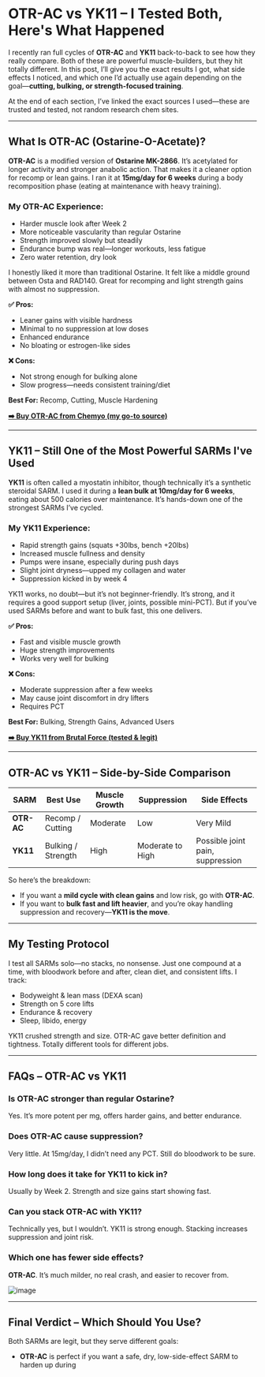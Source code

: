 <!-- OTR-AC vs YK11 Article in WordPress HTML -->

<h1>OTR-AC vs YK11 – I Tested Both, Here's What Happened</h1>

<p>I recently ran full cycles of <strong>OTR-AC</strong> and <strong>YK11</strong> back-to-back to see how they really compare. Both of these are powerful muscle-builders, but they hit totally different. In this post, I’ll give you the exact results I got, what side effects I noticed, and which one I’d actually use again depending on the goal—<strong>cutting, bulking, or strength-focused training</strong>.</p>

<p>At the end of each section, I’ve linked the exact sources I used—these are trusted and tested, not random research chem sites.</p>

<hr />

<h2>What Is OTR-AC (Ostarine-O-Acetate)?</h2>

<p><strong>OTR-AC</strong> is a modified version of <strong>Ostarine MK-2866</strong>. It’s acetylated for longer activity and stronger anabolic action. That makes it a cleaner option for recomp or lean gains. I ran it at <strong>15mg/day for 6 weeks</strong> during a body recomposition phase (eating at maintenance with heavy training).</p>

<h3>My OTR-AC Experience:</h3>
<ul>
  <li>Harder muscle look after Week 2</li>
  <li>More noticeable vascularity than regular Ostarine</li>
  <li>Strength improved slowly but steadily</li>
  <li>Endurance bump was real—longer workouts, less fatigue</li>
  <li>Zero water retention, dry look</li>
</ul>

<p>I honestly liked it more than traditional Ostarine. It felt like a middle ground between Osta and RAD140. Great for recomping and light strength gains with almost no suppression.</p>

<p><strong>✅ Pros:</strong></p>
<ul>
  <li>Leaner gains with visible hardness</li>
  <li>Minimal to no suppression at low doses</li>
  <li>Enhanced endurance</li>
  <li>No bloating or estrogen-like sides</li>
</ul>

<p><strong>❌ Cons:</strong></p>
<ul>
  <li>Not strong enough for bulking alone</li>
  <li>Slow progress—needs consistent training/diet</li>
</ul>

<p><strong>Best For:</strong> Recomp, Cutting, Muscle Hardening</p>

<p><a href="https://www.chemyo.com/product/otr-ac-solution/?campaign=github&ref=166" target="_blank" rel="noopener"><strong>➡️ Buy OTR-AC from Chemyo (my go-to source)</strong></a></p>

<hr />

<h2>YK11 – Still One of the Most Powerful SARMs I've Used</h2>

<p><strong>YK11</strong> is often called a myostatin inhibitor, though technically it’s a synthetic steroidal SARM. I used it during a <strong>lean bulk at 10mg/day for 6 weeks</strong>, eating about 500 calories over maintenance. It’s hands-down one of the strongest SARMs I’ve cycled.</p>

<h3>My YK11 Experience:</h3>
<ul>
  <li>Rapid strength gains (squats +30lbs, bench +20lbs)</li>
  <li>Increased muscle fullness and density</li>
  <li>Pumps were insane, especially during push days</li>
  <li>Slight joint dryness—upped my collagen and water</li>
  <li>Suppression kicked in by week 4</li>
</ul>

<p>YK11 works, no doubt—but it’s not beginner-friendly. It’s strong, and it requires a good support setup (liver, joints, possible mini-PCT). But if you’ve used SARMs before and want to bulk fast, this one delivers.</p>

<p><strong>✅ Pros:</strong></p>
<ul>
  <li>Fast and visible muscle growth</li>
  <li>Huge strength improvements</li>
  <li>Works very well for bulking</li>
</ul>

<p><strong>❌ Cons:</strong></p>
<ul>
  <li>Moderate suppression after a few weeks</li>
  <li>May cause joint discomfort in dry lifters</li>
  <li>Requires PCT</li>
</ul>

<p><strong>Best For:</strong> Bulking, Strength Gains, Advanced Users</p>

<p><a href="https://brutalforce.com/product/ykbulk/?_ef_transaction_id=&uid=70&oid=5&affid=144&source_id=github" target="_blank" rel="noopener"><strong>➡️ Buy YK11 from Brutal Force (tested & legit)</strong></a></p>

<hr />

<h2>OTR-AC vs YK11 – Side-by-Side Comparison</h2>

<table>
  <thead>
    <tr>
      <th>SARM</th>
      <th>Best Use</th>
      <th>Muscle Growth</th>
      <th>Suppression</th>
      <th>Side Effects</th>
    </tr>
  </thead>
  <tbody>
    <tr>
      <td><strong>OTR-AC</strong></td>
      <td>Recomp / Cutting</td>
      <td>Moderate</td>
      <td>Low</td>
      <td>Very Mild</td>
    </tr>
    <tr>
      <td><strong>YK11</strong></td>
      <td>Bulking / Strength</td>
      <td>High</td>
      <td>Moderate to High</td>
      <td>Possible joint pain, suppression</td>
    </tr>
  </tbody>
</table>

<p>So here’s the breakdown:</p>
<ul>
  <li>If you want a <strong>mild cycle with clean gains</strong> and low risk, go with <strong>OTR-AC</strong>.</li>
  <li>If you want to <strong>bulk fast and lift heavier</strong>, and you’re okay handling suppression and recovery—<strong>YK11 is the move</strong>.</li>
</ul>

<hr />

<h2>My Testing Protocol</h2>

<p>I test all SARMs solo—no stacks, no nonsense. Just one compound at a time, with bloodwork before and after, clean diet, and consistent lifts. I track:</p>
<ul>
  <li>Bodyweight & lean mass (DEXA scan)</li>
  <li>Strength on 5 core lifts</li>
  <li>Endurance & recovery</li>
  <li>Sleep, libido, energy</li>
</ul>

<p>YK11 crushed strength and size. OTR-AC gave better definition and tightness. Totally different tools for different jobs.</p>

<hr />

<h2>FAQs – OTR-AC vs YK11</h2>

<h3>Is OTR-AC stronger than regular Ostarine?</h3>
<p>Yes. It’s more potent per mg, offers harder gains, and better endurance.</p>

<h3>Does OTR-AC cause suppression?</h3>
<p>Very little. At 15mg/day, I didn’t need any PCT. Still do bloodwork to be sure.</p>

<h3>How long does it take for YK11 to kick in?</h3>
<p>Usually by Week 2. Strength and size gains start showing fast.</p>

<h3>Can you stack OTR-AC with YK11?</h3>
<p>Technically yes, but I wouldn’t. YK11 is strong enough. Stacking increases suppression and joint risk.</p>

<h3>Which one has fewer side effects?</h3>
<p><strong>OTR-AC</strong>. It’s much milder, no real crash, and easier to recover from.</p>

![image](https://github.com/user-attachments/assets/6acc3d6a-1ba3-4632-a2ab-60cfceab8382)

<hr />

<h2>Final Verdict – Which Should You Use?</h2>

<p>Both SARMs are legit, but they serve different goals:</p>

<ul>
  <li><strong>OTR-AC</strong> is perfect if you want a safe, dry, low-side-effect SARM to harden up during
